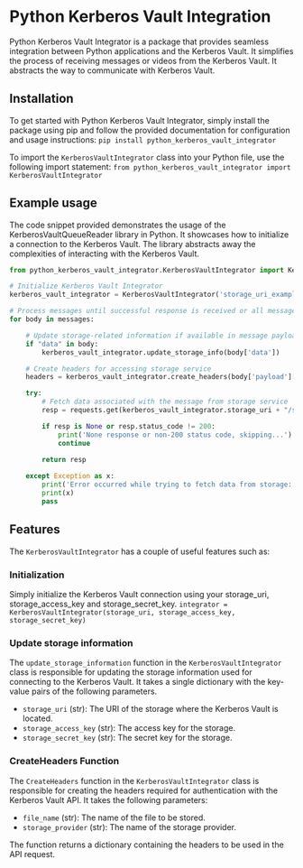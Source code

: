 # Python Kerberos Vault Integration

Python Kerberos Vault Integrator is a package that provides seamless integration between Python applications and the Kerberos Vault. It simplifies the process of receiving messages or videos from the Kerberos Vault. It abstracts the way to communicate with Kerberos Vault.

## Installation
To get started with Python Kerberos Vault Integrator, simply install the package using pip and follow the provided documentation for configuration and usage instructions: `pip install python_kerberos_vault_integrator`

To import the `KerberosVaultIntegrator` class into your Python file, use the following import statement:
`from python_kerberos_vault_integrator import KerberosVaultIntegrator`

## Example usage
The code snippet provided demonstrates the usage of the KerberosVaultQueueReader library in Python. It showcases how to initialize a connection to the Kerberos Vault. The library abstracts away the complexities of interacting with the Kerberos Vault.

```Python
from python_kerberos_vault_integrator.KerberosVaultIntegrator import KerberosVaultIntegrator

# Initialize Kerberos Vault Integrator
kerberos_vault_integrator = KerberosVaultIntegrator('storage_uri_example', 'storage_access_key_example', 'storage_secret_example')

# Process messages until successful response is received or all messages are processed
for body in messages:

    # Update storage-related information if available in message payload
    if "data" in body:
        kerberos_vault_integrator.update_storage_info(body['data'])

    # Create headers for accessing storage service
    headers = kerberos_vault_integrator.create_headers(body['payload']['key'], body['source'])

    try:
        # Fetch data associated with the message from storage service
        resp = requests.get(kerberos_vault_integrator.storage_uri + "/storage/blob", headers=headers, timeout=10)

        if resp is None or resp.status_code != 200:
            print('None response or non-200 status code, skipping...')
            continue

        return resp
        
    except Exception as x:
        print('Error occurred while trying to fetch data from storage:')
        print(x)
        pass
```

## Features
The `KerberosVaultIntegrator` has a couple of useful features such as:

### Initialization
Simply initialize the Kerberos Vault connection using your storage_uri, storage_access_key and storage_secret_key. 
`integrator = KerberosVaultIntegrator(storage_uri, storage_access_key, storage_secret_key)`

### Update storage information

The `update_storage_information` function in the `KerberosVaultIntegrator` class is responsible for updating the storage information used for connecting to the Kerberos Vault. It takes a single dictionary with the key-value pairs of the following parameters.

- `storage_uri` (str): The URI of the storage where the Kerberos Vault is located.
- `storage_access_key` (str): The access key for the storage.
- `storage_secret_key` (str): The secret key for the storage.

### CreateHeaders Function

The `CreateHeaders` function in the `KerberosVaultIntegrator` class is responsible for creating the headers required for authentication with the Kerberos Vault API. It takes the following parameters:

- `file_name` (str): The name of the file to be stored.
- `storage_provider` (str): The name of the storage provider.

The function returns a dictionary containing the headers to be used in the API request.
